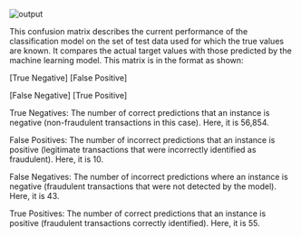 ![output](https://github.com/nicksantoscs/AI-Credit-Card-Fraud-Detection/assets/55286153/62b7cdcf-4500-4184-93f7-e3e082e46085)

This confusion matrix describes the current performance of the classification model on the set of test data used for which the true values are known. It compares the actual target values with those predicted by the machine learning model. This matrix is in the format as shown:

[True Negative] [False Positive]

[False Negative] [True Positive]

True Negatives: The number of correct predictions that an instance is negative (non-fraudulent transactions in this case). Here, it is 56,854.

False Positives: The number of incorrect predictions that an instance is positive (legitimate transactions that were incorrectly identified as fraudulent). Here, it is 10.

False Negatives: The number of incorrect predictions where an instance is negative (fraudulent transactions that were not detected by the model). Here, it is 43.

True Positives: The number of correct predictions that an instance is positive (fraudulent transactions correctly identified). Here, it is 55.
